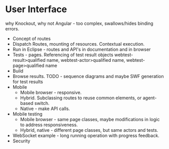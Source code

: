# User Interface

why Knockout, why not Angular - too complex, swallows/hides binding errors.

* Concept of routes
* Dispatch Routes, mounting of resources. Contextual execution.
* Run in Eclipse - routes and API's in documentation and in browser
* Tests - pages. Referencing of test result objects webtest-result>qualified name, webtest-actor>qualified name, webtest-page>qualified name
* Build
* Browse results. TODO - sequence diagrams and maybe SWF generation for test results
* Mobile
  * Mobile browser - responsive.
  * Hybrid. Subclassing routes to reuse common elements, or agent-based switch. 
  * Native - make API calls.
* Mobile testing
  * Mobile browser - same page classes, maybe modifications in logic to address responsiveness.
  * Hybrid, native - different page classes, but same actors and tests.
* WebSocket example - long running operation with progress feedback.
* Security

[TODO]: # (Story-based entitlements???)
